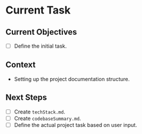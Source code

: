# Current Task

## Current Objectives
- [ ] Define the initial task.

## Context
- Setting up the project documentation structure.

## Next Steps
- [ ] Create `techStack.md`.
- [ ] Create `codebaseSummary.md`.
- [ ] Define the actual project task based on user input.
